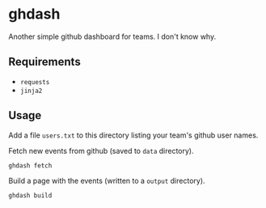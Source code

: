 ghdash
======

Another simple github dashboard for teams. I don't know why.

## Requirements

- `requests`
- `jinja2`

## Usage

Add a file `users.txt` to this directory listing your team's github user names.

Fetch new events from github (saved to `data` directory).

```
ghdash fetch
```

Build a page with the events (written to a `output` directory).

```
ghdash build
```
